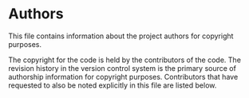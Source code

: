 # Authors

This file contains information about the project authors for copyright
purposes.

The copyright for the code is held by the contributors of the code.
The revision history in the version control system is the primary source of authorship information for copyright purposes.
Contributors that have requested to also be noted explicitly in this file are listed below.
